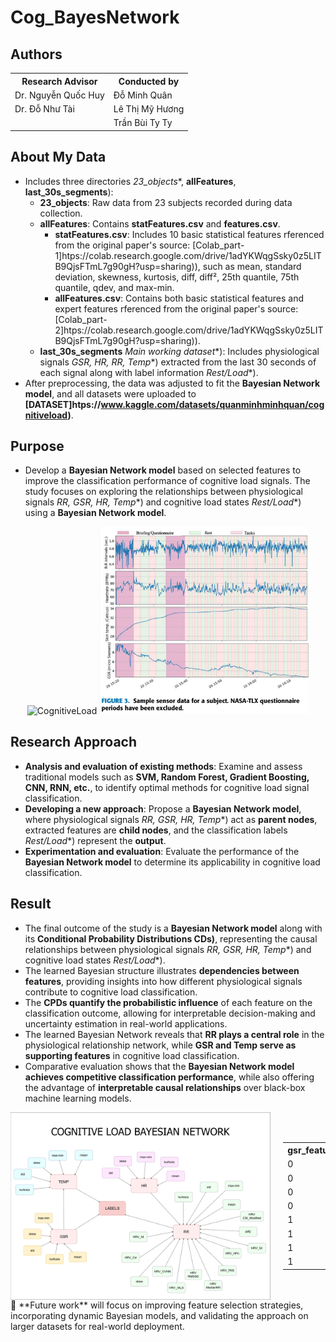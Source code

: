 # **Cog_BayesNetwork**  
## Authors
<table>
  <tr>
    <th>Research Advisor</th>
    <th>Conducted by</th>
  </tr>
  <tr>
    <td>Dr. Nguyễn Quốc Huy</td>
    <td>Đỗ Minh Quân</td>
  </tr>
  <tr>
    <td>Dr. Đỗ Như Tài</td>
    <td>Lê Thị Mỹ Hương</td>
  </tr>
  <tr>
    <td></td>
    <td>Trần Bùi Ty Ty</td>
  </tr>
</table>

## **About My Data**  
- Includes three directories *23_objects**, **allFeatures**, **last_30s_segments**):  
  + **23_objects**: Raw data from 23 subjects recorded during data collection.  
  + **allFeatures**: Contains **statFeatures.csv** and **features.csv**.  
    - **statFeatures.csv**: Includes 10 basic statistical features rferenced from the original paper's source: [Colab_part-1]htps://colab.research.google.com/drive/1adYKWqgSsky0z5LITB9QjsFTmL7g90gH?usp=sharing)), such as mean, standard deviation, skewness, kurtosis, diff, diff², 25th quantile, 75th quantile, qdev, and max-min.  
    - **allFeatures.csv**: Contains both basic statistical features and expert features rferenced from the original paper's source: [Colab_part-2]htps://colab.research.google.com/drive/1adYKWqgSsky0z5LITB9QjsFTmL7g90gH?usp=sharing)).  
  + **last_30s_segments** *Main working dataset**): Includes physiological signals *GSR, HR, RR, Temp**) extracted from the last 30 seconds of each signal along with label information *Rest/Load**).  
- After preprocessing, the data was adjusted to fit the **Bayesian Network model**, and all datasets were uploaded to **[DATASET]htps://www.kaggle.com/datasets/quanminhminhquan/cognitiveload)**.  

## **Purpose**  
- Develop a **Bayesian Network model** based on selected features to improve the classification performance of cognitive load signals. The study focuses on exploring the relationships between physiological signals *RR, GSR, HR, Temp**) and cognitive load states *Rest/Load**) using a  **Bayesian Network model**.  

<div style="text-align: center;">
  <img src="https://learningpartnership.s3.amazonaws.com/uploads/asset_image/2_299.jpg" alt="CognitiveLoad" width="400"/>
  <img src="img/signal.png" alt="Signal" width="335"/>
</div>  

## **Research Approach**  
  + **Analysis and evaluation of existing methods**: Examine and assess traditional models such as **SVM, Random Forest, Gradient Boosting, CNN, RNN, etc.**, to identify optimal methods for cognitive load signal classification.  
  + **Developing a new approach**: Propose a **Bayesian Network model**, where physiological signals *RR, GSR, HR, Temp**) act as **parent nodes**, extracted features are **child nodes**, and the classification labels *Rest/Load**) represent the **output**.  
  + **Experimentation and evaluation**: Evaluate the performance of the **Bayesian Network model** to determine its applicability in cognitive load classification.  

## **Result**  
- The final outcome of the study is a **Bayesian Network model** along with its **Conditional Probability Distributions CDs)**, representing the causal relationships between physiological signals *RR, GSR, HR, Temp**) and cognitive load states *Rest/Load**).  
- The learned Bayesian structure illustrates **dependencies between features**, providing insights into how different physiological signals contribute to cognitive load classification.  
- The **CPDs quantify the probabilistic influence** of each feature on the classification outcome, allowing for interpretable decision-making and uncertainty estimation in real-world applications.  
- The learned Bayesian Network reveals that **RR plays a central role** in the physiological relationship network, while **GSR and Temp serve as supporting features** in cognitive load classification.  
- Comparative evaluation shows that the **Bayesian Network model achieves competitive classification performance**, while also offering the advantage of **interpretable causal relationships** over black-box machine learning models.  
<div style="display: flex; align-items: center; gap: 20px; ">
  <img src="img/DAG.png" alt="DAG BN" width="500" height="300"/>
  <table>
  <tr>
    <th>gsr_features</th>
    <th>rr_features</th>
    <th>temp_features</th>
    <th>rest</th>
    <th>load</th>
  </tr>
  <tr>
    <td>0</td>
    <td>0</td>
    <td>0</td>
    <td>0.3194</td>
    <td>0.6806</td>
  </tr>
   <tr>
    <td>0</td>
    <td>0</td>
    <td>1</td>
    <td>0.4310</td>
    <td>0.5690</td>
  </tr>  
  <tr>
    <td>0</td>
    <td>1</td>
    <td>0</td>
    <td>0.6269</td>
    <td>0.3731</td>
  </tr>  
  <tr>
    <td>0</td>
    <td>1</td>
    <td>1</td>
    <td>0.4230</td>
    <td>0.5769</td>
  </tr>
    <tr>
    <td>1</td>
    <td>0</td>
    <td>0</td>
    <td>0.4643</td>
    <td>0.5357</td>
  </tr>  
  <tr>
    <td>1</td>
    <td>0</td>
    <td>1</td>
    <td>0.4461</td>
    <td>0.5538</td>
  </tr>
    <tr>
    <td>1</td>
    <td>1</td>
    <td>0</td>
    <td>0.6327</td>
    <td>0.3673</td>
  </tr>
    <tr>
    <td>1</td>
    <td>1</td>
    <td>1</td>
    <td>0.6122</td>
    <td>0.3878</td>
  </tr>
</table>
</div>  
🚀 **Future work** will focus on improving feature selection strategies, incorporating dynamic Bayesian models, and validating the approach on larger datasets for real-world deployment.
